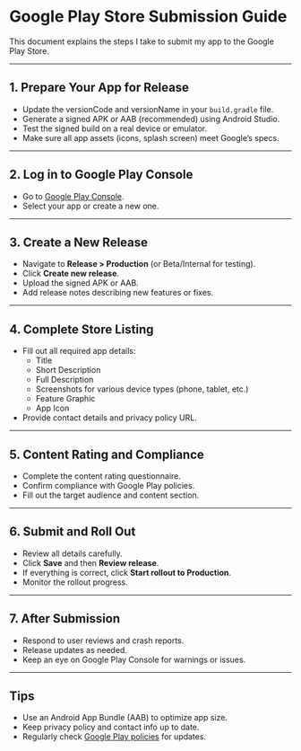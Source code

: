 # Google Play Store Submission Guide

This document explains the steps I take to submit my app to the Google Play Store.

---

## 1. Prepare Your App for Release

- Update the versionCode and versionName in your `build.gradle` file.
- Generate a signed APK or AAB (recommended) using Android Studio.
- Test the signed build on a real device or emulator.
- Make sure all app assets (icons, splash screen) meet Google’s specs.

---

## 2. Log in to Google Play Console

- Go to [Google Play Console](https://play.google.com/console).
- Select your app or create a new one.

---

## 3. Create a New Release

- Navigate to **Release > Production** (or Beta/Internal for testing).
- Click **Create new release**.
- Upload the signed APK or AAB.
- Add release notes describing new features or fixes.

---

## 4. Complete Store Listing

- Fill out all required app details:
  - Title
  - Short Description
  - Full Description
  - Screenshots for various device types (phone, tablet, etc.)
  - Feature Graphic
  - App Icon
- Provide contact details and privacy policy URL.

---

## 5. Content Rating and Compliance

- Complete the content rating questionnaire.
- Confirm compliance with Google Play policies.
- Fill out the target audience and content section.

---

## 6. Submit and Roll Out

- Review all details carefully.
- Click **Save** and then **Review release**.
- If everything is correct, click **Start rollout to Production**.
- Monitor the rollout progress.

---

## 7. After Submission

- Respond to user reviews and crash reports.
- Release updates as needed.
- Keep an eye on Google Play Console for warnings or issues.

---

## Tips

- Use an Android App Bundle (AAB) to optimize app size.
- Keep privacy policy and contact info up to date.
- Regularly check [Google Play policies](https://play.google.com/about/developer-content-policy/) for updates.
